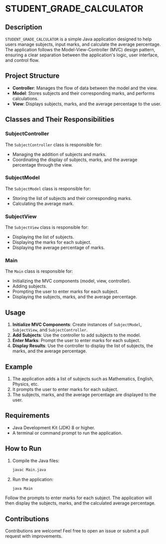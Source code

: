 # STUDENT_GRADE_CALCULATOR

## Description

`STUDENT_GRADE_CALCULATOR` is a simple Java application designed to help users manage subjects, input marks, and calculate the average percentage. The application follows the Model-View-Controller (MVC) design pattern, ensuring a clear separation between the application's logic, user interface, and control flow.

## Project Structure

- **Controller**: Manages the flow of data between the model and the view.
- **Model**: Stores subjects and their corresponding marks, and performs calculations.
- **View**: Displays subjects, marks, and the average percentage to the user.

## Classes and Their Responsibilities

### SubjectController

The `SubjectController` class is responsible for:

- Managing the addition of subjects and marks.
- Coordinating the display of subjects, marks, and the average percentage through the view.

### SubjectModel

The `SubjectModel` class is responsible for:

- Storing the list of subjects and their corresponding marks.
- Calculating the average mark.

### SubjectView

The `SubjectView` class is responsible for:

- Displaying the list of subjects.
- Displaying the marks for each subject.
- Displaying the average percentage of marks.

### Main

The `Main` class is responsible for:

- Initializing the MVC components (model, view, controller).
- Adding subjects.
- Prompting the user to enter marks for each subject.
- Displaying the subjects, marks, and the average percentage.

## Usage

1. **Initialize MVC Components**: Create instances of `SubjectModel`, `SubjectView`, and `SubjectController`.
2. **Add Subjects**: Use the controller to add subjects to the model.
3. **Enter Marks**: Prompt the user to enter marks for each subject.
4. **Display Results**: Use the controller to display the list of subjects, the marks, and the average percentage.

## Example

1. The application adds a list of subjects such as Mathematics, English, Physics, etc.
2. It prompts the user to enter marks for each subject.
3. The subjects, marks, and the average percentage are displayed to the user.

## Requirements

- Java Development Kit (JDK) 8 or higher.
- A terminal or command prompt to run the application.

## How to Run

1. Compile the Java files:
   ```sh
   javac Main.java
   ```
2. Run the application:
   ```sh
   java Main
   ```

Follow the prompts to enter marks for each subject. The application will then display the subjects, marks, and the calculated average percentage.

## Contributions

Contributions are welcome! Feel free to open an issue or submit a pull request with improvements.

